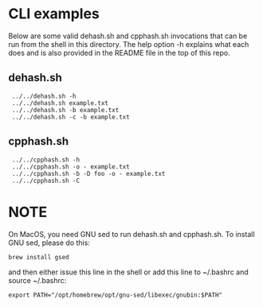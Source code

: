 # CLI examples 

Below are some valid dehash.sh and cpphash.sh invocations that can be run from
the shell in this directory.  The help option -h explains what each does and
is also provided in the README file in the top of this repo.

## dehash.sh
```
 ../../dehash.sh -h
 ../../dehash.sh example.txt
 ../../dehash.sh -b example.txt
 ../../dehash.sh -c -b example.txt
```

## cpphash.sh
```
 ../../cpphash.sh -h
 ../../cpphash.sh -o - example.txt
 ../../cpphash.sh -b -D foo -o - example.txt
 ../../cpphash.sh -C
```

# NOTE
On MacOS, you need GNU sed to run dehash.sh and cpphash.sh.
To install GNU sed, please do this:
```
brew install gsed
```
and then either issue this line in the shell or add this line to
~/.bashrc and source ~/.bashrc:
```
export PATH="/opt/homebrew/opt/gnu-sed/libexec/gnubin:$PATH"
```


